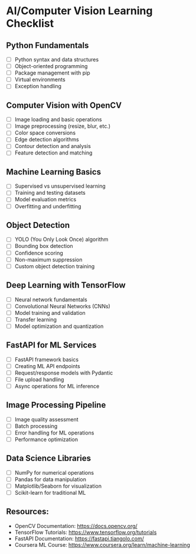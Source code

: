 # AI/Computer Vision Learning Checklist

## Python Fundamentals
- [ ] Python syntax and data structures
- [ ] Object-oriented programming
- [ ] Package management with pip
- [ ] Virtual environments
- [ ] Exception handling

## Computer Vision with OpenCV
- [ ] Image loading and basic operations
- [ ] Image preprocessing (resize, blur, etc.)
- [ ] Color space conversions
- [ ] Edge detection algorithms
- [ ] Contour detection and analysis
- [ ] Feature detection and matching

## Machine Learning Basics
- [ ] Supervised vs unsupervised learning
- [ ] Training and testing datasets
- [ ] Model evaluation metrics
- [ ] Overfitting and underfitting

## Object Detection
- [ ] YOLO (You Only Look Once) algorithm
- [ ] Bounding box detection
- [ ] Confidence scoring
- [ ] Non-maximum suppression
- [ ] Custom object detection training

## Deep Learning with TensorFlow
- [ ] Neural network fundamentals
- [ ] Convolutional Neural Networks (CNNs)
- [ ] Model training and validation
- [ ] Transfer learning
- [ ] Model optimization and quantization

## FastAPI for ML Services
- [ ] FastAPI framework basics
- [ ] Creating ML API endpoints
- [ ] Request/response models with Pydantic
- [ ] File upload handling
- [ ] Async operations for ML inference

## Image Processing Pipeline
- [ ] Image quality assessment
- [ ] Batch processing
- [ ] Error handling for ML operations
- [ ] Performance optimization

## Data Science Libraries
- [ ] NumPy for numerical operations
- [ ] Pandas for data manipulation
- [ ] Matplotlib/Seaborn for visualization
- [ ] Scikit-learn for traditional ML

## Resources:
- OpenCV Documentation: https://docs.opencv.org/
- TensorFlow Tutorials: https://www.tensorflow.org/tutorials
- FastAPI Documentation: https://fastapi.tiangolo.com/
- Coursera ML Course: https://www.coursera.org/learn/machine-learning
